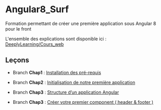 # Angular8_Surf
Formation permettant de créer une première application sous Angular 8 pour le front

L'ensemble des explications sont disponible ici : 
[DeeplyLearning/Cours_web](https://deeplylearning.fr/cours-web-angular-8/ "DeeplyLearning/Cours_web")

## Leçons
- Branch **Chap1** : [Installation des pré-requis](https://deeplylearning.fr/cours-web-angular-8/chap-1-installation-des-pre-requis/ "Installation des pré-requis")  

- Branch **Chap2** : [Initialisation de notre première application](https://deeplylearning.fr/non-classe/chap-2-initialisation-de-notre-premiere-application/ "Initialisation de notre première application")

- Branch **Chap3** : [Structure d’un application Angular](https://deeplylearning.fr/cours-web-frontend-angular-8/chap-3-structure-dun-application-angular/ "Structure d’un application Angular")

- Branch **Chap3** : [Créer votre premier component ( header & footer )](https://deeplylearning.fr/cours-web-frontend-angular-8/chap-4-creer-votre-premier-component-header-footer/ "Créer votre premier component ( header & footer )")
